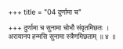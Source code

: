 +++
title = "04 दुर्णामा च"

+++
दुर्णामा च सुनामा चोभौ संवृतमिछतः ।  
अरायानप हन्मसि सुनामा स्त्रैणमिछताम् ॥ ४ ॥